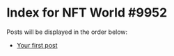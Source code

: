 # Index for NFT World #9952
Posts will be displayed in the order below:

- [Your first post](./001-first.md)

